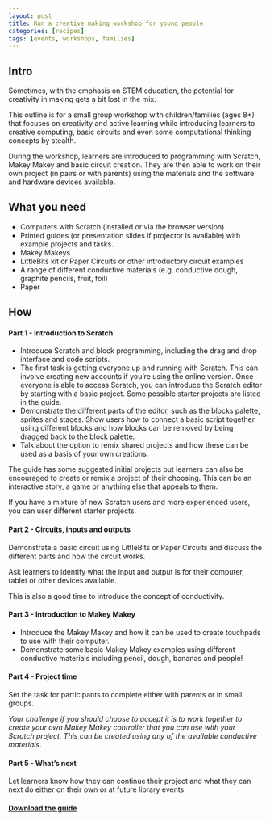 ```yaml
---
layout: post
title: Run a creative making workshop for young people
categories: [recipes]
tags: [events, workshops, families]
---
```


## Intro
Sometimes, with the emphasis on STEM education, the potential for creativity in making gets a bit lost in the mix.

This outline is for a small group workshop with children/families (ages 8+) that focuses on creativity and active learning while introducing learners to creative computing, basic circuits and even some computational thinking concepts by stealth.

During the workshop, learners are introduced to programming with Scratch, Makey Makey and basic circuit creation. They are then able to work on their own project (in pairs or with parents) using the materials and the software and hardware devices available.

## What you need
- Computers with Scratch (installed or via the browser version).
- Printed guides (or presentation slides if projector is available) with example projects and tasks.
- Makey Makeys
- LittleBits kit or Paper Circuits  or other introductory circuit examples
- A range of different conductive materials (e.g. conductive dough, graphite pencils, fruit, foil)
- Paper


## How

#### Part 1 - Introduction to Scratch
- Introduce Scratch and block programming, including the drag and drop interface and code scripts.
- The first task is getting everyone up and running with Scratch. This can involve creating new accounts if you’re using the online version. Once everyone is able to access Scratch, you can introduce the Scratch editor by starting with a basic project. Some possible starter projects are listed in the guide.
- Demonstrate the different parts of the editor, such as the blocks palette, sprites and stages. Show users how to connect a basic script together using different blocks and how blocks can be removed by being dragged back to the block palette.
- Talk about the option to remix shared projects and how these can be used as a basis of your own creations.

The guide has some suggested initial projects but learners can also be encouraged to create or remix a project of their choosing. This can be an interactive story, a game or anything else that appeals to them.

If you have a mixture of new Scratch users and more experienced users, you can user different starter projects.


#### Part 2 - Circuits, inputs and outputs
Demonstrate a basic circuit using LittleBits or Paper Circuits and discuss the different parts and how the circuit works.

Ask learners to identify what the input and output is for their computer, tablet or other devices available.

This is also a good time to introduce the concept of conductivity.

#### Part 3 - Introduction to Makey Makey
- Introduce the Makey Makey and how it can be used to create touchpads to use with their computer.
- Demonstrate some basic Makey Makey examples using different conductive materials including pencil, dough, bananas and people!

#### Part 4 - Project time
Set the task for participants to complete either with parents or in small groups.

*Your challenge if you should choose to accept it is to work together to create your own Makey Makey controller that you can use with your Scratch project. This can be created using any of the available conductive materials*.

#### Part 5 - What’s next
Let learners know how they can continue their project and what they can next do either on their own or at future library events.

#### [Download the guide](http://librarymakers.net/public/docs/creativemaking-workshop-with-scratch-and-makeymakey.pdf)
